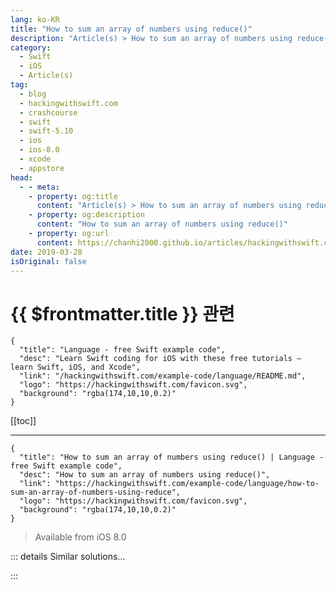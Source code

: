 ```yaml
---
lang: ko-KR
title: "How to sum an array of numbers using reduce()"
description: "Article(s) > How to sum an array of numbers using reduce()"
category:
  - Swift
  - iOS
  - Article(s)
tag: 
  - blog
  - hackingwithswift.com
  - crashcourse
  - swift
  - swift-5.10
  - ios
  - ios-8.0
  - xcode
  - appstore
head:
  - - meta:
    - property: og:title
      content: "Article(s) > How to sum an array of numbers using reduce()"
    - property: og:description
      content: "How to sum an array of numbers using reduce()"
    - property: og:url
      content: https://chanhi2000.github.io/articles/hackingwithswift.com/example-code/language/how-to-sum-an-array-of-numbers-using-reduce.html
date: 2019-03-28
isOriginal: false
---
```


# {{ $frontmatter.title }} 관련

```component VPCard
{
  "title": "Language - free Swift example code",
  "desc": "Learn Swift coding for iOS with these free tutorials – learn Swift, iOS, and Xcode",
  "link": "/hackingwithswift.com/example-code/language/README.md",
  "logo": "https://hackingwithswift.com/favicon.svg",
  "background": "rgba(174,10,10,0.2)"
}
```

[[toc]]

---

```component VPCard
{
  "title": "How to sum an array of numbers using reduce() | Language - free Swift example code",
  "desc": "How to sum an array of numbers using reduce()",
  "link": "https://hackingwithswift.com/example-code/language/how-to-sum-an-array-of-numbers-using-reduce",
  "logo": "https://hackingwithswift.com/favicon.svg",
  "background": "rgba(174,10,10,0.2)"
}
```

> Available from iOS 8.0

<!-- TODO: 작성 -->

<!-- 
The `reduce()` method is designed to convert a sequence into a single value, which makes it perfect for calculating the total of an array of numbers.

For example, given the following number array:

```swift
let numbers = [1, 12, 2, 9, 27]
```

We could calculate the total of all those numbers like this:

```swift
let total = numbers.reduce(0, +)
```

The first parameter passed to `reduce()` is the value it should start with, in this case 0. The second parameter is how it should combine that 0 with each item in your array, which means it will do 0 + 1 to make 1, then 1 + 12 to make 13, and so on.

-->

::: details Similar solutions…

<!--
/example-code/language/how-to-use-reduce-to-condense-an-array-into-a-single-value">How to use reduce() to condense an array into a single value 
/quick-start/swiftui/how-to-use-decorative-images-to-reduce-screen-reader-clutter">How to use decorative images to reduce screen reader clutter 
/example-code/language/how-to-detect-when-the-system-is-under-pressure-and-you-should-reduce-your-work">How to detect when the system is under pressure and you should reduce your work 
/quick-start/swiftui/how-to-detect-the-reduce-motion-accessibility-setting">How to detect the Reduce Motion accessibility setting 
/quick-start/swiftui/how-to-reduce-animations-when-requested">How to reduce animations when requested</a>
-->

:::

